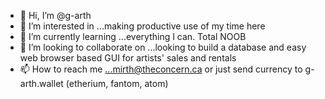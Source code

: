 - 👋 Hi, I’m @g-arth
- 👀 I’m interested in ...making productive use of my time here
- 🌱 I’m currently learning ...everything I can. Total NOOB
- 💞️ I’m looking to collaborate on ...looking to build a database and easy web browser based GUI for artists' sales and rentals
- 📫 How to reach me ...mirth@theconcern.ca  or just send currency to g-arth.wallet (etherium, fantom, atom)

<!---
g-arth/g-arth is a ✨ special ✨ repository because its `README.md` (this file) appears on your GitHub profile.
You can click the Preview link to take a look at your changes.
--->
